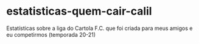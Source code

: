 # estatisticas-quem-cair-calil
Estatísticas sobre a liga do Cartola F.C. que foi criada para meus amigos e eu competirmos (temporada 20-21)
